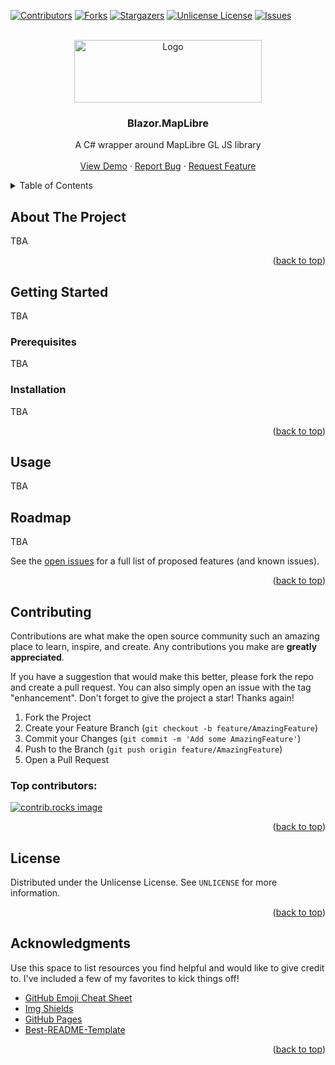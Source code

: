 <a id="readme-top"></a>

<!-- PROJECT SHIELDS -->
[![Contributors][contributors-shield]][contributors-url]
[![Forks][forks-shield]][forks-url]
[![Stargazers][stars-shield]][stars-url]
[![Unlicense License][license-shield]][license-url]
[![Issues][issues-shield]][issues-url]



<!-- PROJECT LOGO -->
<br />
<div align="center">
  <a>
    <img src="https://maplibre.org/_astro/maplibre-logo.wyLiUNdu_Zcg5mX.svg" alt="Logo" width="300" height="100">
  </a>

<h3 align="center">Blazor.MapLibre</h3>

  <p align="center">
    A C# wrapper around MapLibre GL JS library
    <br />
    <br />
    <a href="https://yet-another-solution.github.io/Blazor.MapLibre/">View Demo</a>
    &middot;
    <a href="https://github.com/Yet-another-solution/Blazor.MapLibre/issues/new?labels=bug&template=bug-report---.md">Report Bug</a>
    &middot;
    <a href="https://github.com/Yet-another-solution/Blazor.MapLibre/issues/new?labels=enhancement&template=feature-request---.md">Request Feature</a>
  </p>
</div>



<!-- TABLE OF CONTENTS -->
<details>
  <summary>Table of Contents</summary>
  <ol>
    <li>
      <a href="#about-the-project">About The Project</a>
    </li>
    <li>
      <a href="#getting-started">Getting Started</a>
      <ul>
        <li><a href="#prerequisites">Prerequisites</a></li>
        <li><a href="#installation">Installation</a></li>
      </ul>
    </li>
    <li><a href="#usage">Usage</a></li>
    <li><a href="#roadmap">Roadmap</a></li>
    <li><a href="#contributing">Contributing</a></li>
    <li><a href="#license">License</a></li>
    <li><a href="#acknowledgments">Acknowledgments</a></li>
  </ol>
</details>



<!-- ABOUT THE PROJECT -->
## About The Project

TBA

<p align="right">(<a href="#readme-top">back to top</a>)</p>



<!-- GETTING STARTED -->
## Getting Started

TBA

### Prerequisites

TBA

### Installation

TBA

<p align="right">(<a href="#readme-top">back to top</a>)</p>



<!-- USAGE EXAMPLES -->
## Usage

TBA



<!-- ROADMAP -->
## Roadmap

TBA

See the [open issues](https://github.com/Yet-another-solution/Blazor.MapLibre/issues) for a full list of proposed features (and known issues).

<p align="right">(<a href="#readme-top">back to top</a>)</p>



<!-- CONTRIBUTING -->
## Contributing

Contributions are what make the open source community such an amazing place to learn, inspire, and create. Any contributions you make are **greatly appreciated**.

If you have a suggestion that would make this better, please fork the repo and create a pull request. You can also simply open an issue with the tag "enhancement".
Don't forget to give the project a star! Thanks again!

1. Fork the Project
2. Create your Feature Branch (`git checkout -b feature/AmazingFeature`)
3. Commit your Changes (`git commit -m 'Add some AmazingFeature'`)
4. Push to the Branch (`git push origin feature/AmazingFeature`)
5. Open a Pull Request

### Top contributors:

<a href="https://github.com/Yet-another-solution/Blazor.MapLibre/graphs/contributors">
  <img src="https://contrib.rocks/image?repo=Yet-another-solution/Blazor.MapLibre" alt="contrib.rocks image" />
</a>

<p align="right">(<a href="#readme-top">back to top</a>)</p>



<!-- LICENSE -->
## License

Distributed under the Unlicense License. See `UNLICENSE` for more information.

<p align="right">(<a href="#readme-top">back to top</a>)</p>


<!-- ACKNOWLEDGMENTS -->
## Acknowledgments

Use this space to list resources you find helpful and would like to give credit to. I've included a few of my favorites to kick things off!

* [GitHub Emoji Cheat Sheet](https://www.webpagefx.com/tools/emoji-cheat-sheet)
* [Img Shields](https://shields.io)
* [GitHub Pages](https://pages.github.com)
* [Best-README-Template](https://github.com/othneildrew/Best-README-Template)

<p align="right">(<a href="#readme-top">back to top</a>)</p>



<!-- MARKDOWN LINKS & IMAGES -->
<!-- https://www.markdownguide.org/basic-syntax/#reference-style-links -->
[contributors-shield]: https://img.shields.io/github/contributors/Yet-another-solution/Blazor.MapLibre.svg?style=for-the-badge
[contributors-url]: https://github.com/Yet-another-solution/Blazor.MapLibre/graphs/contributors
[forks-shield]: https://img.shields.io/github/forks/Yet-another-solution/Blazor.MapLibre.svg?style=for-the-badge
[forks-url]: https://github.com/Yet-another-solution/Blazor.MapLibre/network/members
[stars-shield]: https://img.shields.io/github/stars/Yet-another-solution/Blazor.MapLibre.svg?style=for-the-badge
[stars-url]: https://github.com/Yet-another-solution/Blazor.MapLibre/stargazers
[issues-shield]: https://img.shields.io/github/issues/Yet-another-solution/Blazor.MapLibre.svg?style=for-the-badge
[issues-url]: https://github.com/Yet-another-solution/Blazor.MapLibre/issues
[license-shield]: https://img.shields.io/github/license/Yet-another-solution/Blazor.MapLibre.svg?style=for-the-badge
[license-url]: https://github.com/Yet-another-solution/Blazor.MapLibre/blob/master/LICENSE.txt
